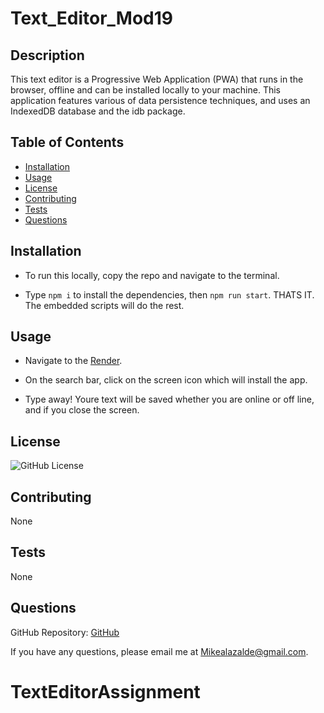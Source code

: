 # Text_Editor_Mod19

## Description

This text editor is a Progressive Web Application (PWA) that runs in the browser, offline and can be installed locally to your machine. This application features various of data persistence techniques, and uses an IndexedDB database and the idb package.

## Table of Contents

- [Installation](#installation)
- [Usage](#usage)
- [License](#license)
- [Contributing](#contributing)
- [Tests](#tests)
- [Questions](#questions)


## Installation

- To run this locally, copy the repo and navigate to the terminal.

- Type `npm i` to install the dependencies, then `npm run start`. THATS IT. The embedded scripts will do the rest.

## Usage

- Navigate to the [Render](https://text-editor-mod19-8aav.onrender.com).

- On the search bar, click on the screen icon which will install the app. 

- Type away! Youre text will be saved whether you are online or off line, and if you close the screen.

## License

![GitHub License](https://img.shields.io/badge/license-None-blue.svg)

## Contributing

None

## Tests

None

## Questions

GitHub Repository: [GitHub](https://github.com/MLazalde/Text_Editor_Mod19.git)

If you have any questions, please email me at <Mikealazalde@gmail.com>.


# TextEditorAssignment

